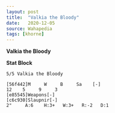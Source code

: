 ```yaml
---
layout: post
title:  "Valkia the Bloody"
date:   2020-12-05
source: Wahapedia
tags: [khorne]
---
```


**Valkia the Bloody**

**Stat Block**
```
5/5 Valkia the Bloody
```

```
[56f442]M     W     B     Sa    [-]
12    5     9     3     
[e85545]Weapons[-]
[c6c930]Slaupnir[-]
2"     A:6    H:3+   W:3+   R:-2   D:1   
```


